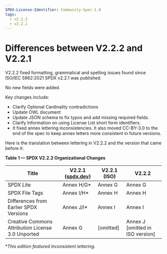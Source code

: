 ```yaml
---
SPDX-License-Identifier: Community-Spec-1.0
tags:
  - v2.2.2
  - v2.2.1
---
```


# Differences between V2.2.2 and V2.2.1

V2.2.2 fixed formatting, grammatical and spelling issues found
since ISO/IEC 5962:2021 SPDX v2.2.1 was published.

No new fields were added.

Key changes include:

- Clarify Optional Cardinality contradictions
- Update OWL document
- Update JSON schema to fix typos and add missing required fields.
- Clarify Information on using License List short form identifiers.
- It fixed annex lettering inconsistencies.
  It also moved CC-BY-3.0 to the end of the spec to keep annex letters more
  consistent in future versions.
  
Here is the translation between lettering in V2.2.2
and the version that came before it:

**Table 1 — SPDX V2.2.2 Organizational Changes**

| Title | V2.2.1 ([spdx.dev](https://spdx.dev/)) | V2.2.1 (ISO) | V2.2.2 |
| ----- | -------------------------------------- | ------------ | ------ |
| SPDX Lite                                         | Annex H/G* | Annex G   | Annex G |
| SPDX File Tags                                    | Annex I/H* | Annex H   | Annex H |
| Differences from Earlier SPDX Versions            | Annex J/I* | Annex I   | Annex I |
| Creative Commons Attribution License 3.0 Unported | Annex G    | [omitted] | Annex J [omitted in ISO version] |

*_This edition featured inconsistent lettering._
